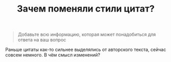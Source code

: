 ﻿---
title: "Зачем поменяли стили цитат?"
se.owner.user_id: 22836
se.owner.display_name: "4per"
se.owner.link: "https://ru.meta.stackoverflow.com/users/22836/4per"
se.link: "https://ru.meta.stackoverflow.com/questions/10227/%d0%97%d0%b0%d1%87%d0%b5%d0%bc-%d0%bf%d0%be%d0%bc%d0%b5%d0%bd%d1%8f%d0%bb%d0%b8-%d1%81%d1%82%d0%b8%d0%bb%d0%b8-%d1%86%d0%b8%d1%82%d0%b0%d1%82"
se.question_id: 10227
se.post_type: question
---
<blockquote>
  <p>Добавьте всю информацию, которая может понадобиться для ответа на ваш вопрос</p>
</blockquote>

<p>Раньше цитаты как-то сильнее выделялись от авторского текста, сейчас совсем немного. В чём смысл изменений?</p>
